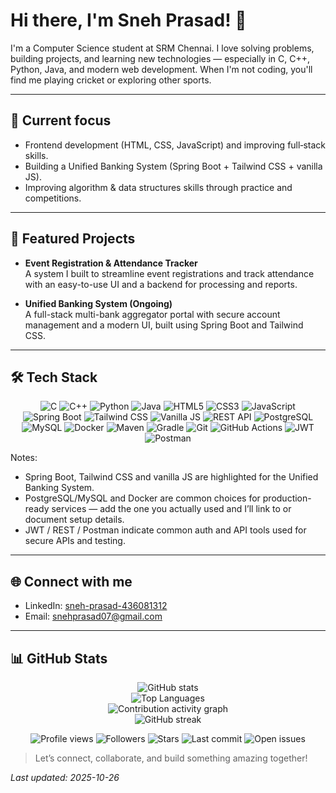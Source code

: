 # Hi there, I'm Sneh Prasad! 👋

I'm a Computer Science student at SRM Chennai. I love solving problems, building projects, and learning new technologies — especially in C, C++, Python, Java, and modern web development. When I'm not coding, you'll find me playing cricket or exploring other sports.

---

## 🔭 Current focus
- Frontend development (HTML, CSS, JavaScript) and improving full‑stack skills.
- Building a Unified Banking System (Spring Boot + Tailwind CSS + vanilla JS).
- Improving algorithm & data structures skills through practice and competitions.

---

## 🚀 Featured Projects
- **Event Registration & Attendance Tracker**  
  A system I built to streamline event registrations and track attendance with an easy-to-use UI and a backend for processing and reports.

- **Unified Banking System (Ongoing)**  
  A full-stack multi-bank aggregator portal with secure account management and a modern UI, built using Spring Boot and Tailwind CSS.



---

## 🛠️ Tech Stack

<div align="center">
  <img src="https://img.shields.io/badge/C-27338e?style=for-the-badge&logo=c&logoColor=white" alt="C" />
  <img src="https://img.shields.io/badge/C++-00599C?style=for-the-badge&logo=cplusplus&logoColor=white" alt="C++" />
  <img src="https://img.shields.io/badge/Python-3776AB?style=for-the-badge&logo=python&logoColor=white" alt="Python" />
  <img src="https://img.shields.io/badge/Java-007396?style=for-the-badge&logo=java&logoColor=white" alt="Java" />
  <img src="https://img.shields.io/badge/HTML5-e34c26?style=for-the-badge&logo=html5&logoColor=white" alt="HTML5" />
  <img src="https://img.shields.io/badge/CSS3-1572b6?style=for-the-badge&logo=css3&logoColor=white" alt="CSS3" />
  <img src="https://img.shields.io/badge/JavaScript-f7df1e?style=for-the-badge&logo=javascript&logoColor=black" alt="JavaScript" />
  <img src="https://img.shields.io/badge/SpringBoot-6DB33F?style=for-the-badge&logo=spring&logoColor=white" alt="Spring Boot" />
  <img src="https://img.shields.io/badge/TailwindCSS-38B2AC?style=for-the-badge&logo=tailwind-css&logoColor=white" alt="Tailwind CSS" />
  <img src="https://img.shields.io/badge/VanillaJS-000000?style=for-the-badge&logo=javascript&logoColor=white" alt="Vanilla JS" />
  <img src="https://img.shields.io/badge/REST_API-00AEEF?style=for-the-badge&logo=rest&logoColor=white" alt="REST API" />
  <img src="https://img.shields.io/badge/PostgreSQL-336791?style=for-the-badge&logo=postgresql&logoColor=white" alt="PostgreSQL" />
  <img src="https://img.shields.io/badge/MySQL-003B57?style=for-the-badge&logo=mysql&logoColor=white" alt="MySQL" />
  <img src="https://img.shields.io/badge/Docker-2496ED?style=for-the-badge&logo=docker&logoColor=white" alt="Docker" />
  <img src="https://img.shields.io/badge/Maven-C71A36?style=for-the-badge&logo=apachemaven&logoColor=white" alt="Maven" />
  <img src="https://img.shields.io/badge/Gradle-02303A?style=for-the-badge&logo=gradle&logoColor=white" alt="Gradle" />
  <img src="https://img.shields.io/badge/Git-F05032?style=for-the-badge&logo=git&logoColor=white" alt="Git" />
  <img src="https://img.shields.io/badge/GitHub_Actions-2088FF?style=for-the-badge&logo=githubactions&logoColor=white" alt="GitHub Actions" />
  <img src="https://img.shields.io/badge/JWT-333333?style=for-the-badge&logo=jwt&logoColor=white" alt="JWT" />
  <img src="https://img.shields.io/badge/Postman-FF6C37?style=for-the-badge&logo=postman&logoColor=white" alt="Postman" />
</div>

Notes:
- Spring Boot, Tailwind CSS and vanilla JS are highlighted for the Unified Banking System.
- PostgreSQL/MySQL and Docker are common choices for production-ready services — add the one you actually used and I’ll link to or document setup details.
- JWT / REST / Postman indicate common auth and API tools used for secure APIs and testing.

---

## 🌐 Connect with me
- LinkedIn: [sneh-prasad-436081312](https://www.linkedin.com/in/sneh-prasad-436081312)  
- Email: snehprasad07@gmail.com

---

## 📊 GitHub Stats

<div align="center">

<!-- Summary stats -->
<img src="https://github-readme-stats.vercel.app/api?username=spsneh07&show_icons=true&theme=dracula&count_private=true" alt="GitHub stats" />

<br/>

<!-- Top languages -->
<img src="https://github-readme-stats.vercel.app/api/top-langs/?username=spsneh07&layout=compact&theme=dracula&langs_count=8" alt="Top Languages" />

<br/>

<!-- Contribution activity graph -->
<img src="https://github-readme-activity-graph.vercel.app/graph?username=spsneh07&theme=dracula&area=true&hide_border=true" alt="Contribution activity graph" />

<br/>

<!-- Streak -->
<img src="https://github-readme-streak-stats.herokuapp.com?user=spsneh07&theme=dracula" alt="GitHub streak" />

<br/>

<!-- Profile views (gh-pvc) and quick stats badges -->
<p>
  <img src="https://komarev.com/ghpvc/?username=spsneh07&style=flat" alt="Profile views" />
  <img src="https://img.shields.io/github/followers/spsneh07?style=social" alt="Followers" />
  <img src="https://img.shields.io/github/stars/spsneh07?style=social" alt="Stars" />
  <img src="https://img.shields.io/github/last-commit/spsneh07/spsneh07?style=flat&label=last%20commit" alt="Last commit" />
  <img src="https://img.shields.io/github/issues/spsneh07/spsneh07?style=flat&label=open%20issues" alt="Open issues" />
</p>

</div>


> Let’s connect, collaborate, and build something amazing together!

_Last updated: 2025-10-26_
